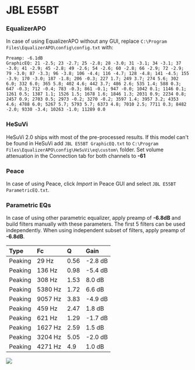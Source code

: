 # JBL E55BT

### EqualizerAPO
In case of using EqualizerAPO without any GUI, replace `C:\Program Files\EqualizerAPO\config\config.txt`
with:
```
Preamp: -6.1dB
GraphicEQ: 21 -2.5; 23 -2.7; 25 -2.8; 28 -3.0; 31 -3.1; 34 -3.1; 37 -3.0; 41 -2.9; 45 -2.8; 49 -2.6; 54 -2.6; 60 -2.8; 66 -2.9; 72 -2.9; 79 -3.0; 87 -3.3; 96 -3.8; 106 -4.4; 116 -4.7; 128 -4.8; 141 -4.5; 155 -3.9; 170 -3.0; 187 -1.8; 206 -0.3; 227 1.7; 249 3.7; 274 5.6; 302 6.0; 332 6.0; 365 5.8; 402 4.6; 442 3.7; 486 2.6; 535 1.4; 588 0.3; 647 -0.3; 712 -0.4; 783 -0.3; 861 -0.1; 947 -0.0; 1042 0.1; 1146 0.1; 1261 0.5; 1387 1.1; 1526 1.5; 1678 1.6; 1846 1.3; 2031 0.9; 2234 0.8; 2457 0.9; 2703 0.5; 2973 -0.2; 3270 -0.2; 3597 1.4; 3957 3.2; 4353 4.6; 4788 6.0; 5267 5.7; 5793 5.7; 6373 4.8; 7010 2.5; 7711 0.3; 8482 -2.0; 9330 -3.4; 10263 -1.0; 11289 0.0
```

### HeSuVi
HeSuVi 2.0 ships with most of the pre-processed results. If this model can't be found in HeSuVi add
`JBL E55BT GraphicEQ.txt` to `C:\Program Files\EqualizerAPO\config\HeSuVi\eq\custom\` folder.
Set volume attenuation in the Connection tab for both channels to **-61**

### Peace
In case of using Peace, click *Import* in Peace GUI and select `JBL E55BT ParametricEQ.txt`.

### Parametric EQs
In case of using other parametric equalizer, apply preamp of **-6.8dB** and build filters manually
with these parameters. The first 5 filters can be used independently.
When using independent subset of filters, apply preamp of **-6.8dB**.

| Type    | Fc      |    Q | Gain    |
|:--------|:--------|:-----|:--------|
| Peaking | 29 Hz   | 0.56 | -2.8 dB |
| Peaking | 136 Hz  | 0.98 | -5.4 dB |
| Peaking | 308 Hz  | 1.53 | 8.0 dB  |
| Peaking | 5380 Hz | 1.72 | 6.6 dB  |
| Peaking | 9057 Hz | 3.83 | -4.9 dB |
| Peaking | 459 Hz  | 2.47 | 1.8 dB  |
| Peaking | 621 Hz  | 1.29 | -1.7 dB |
| Peaking | 1627 Hz | 2.59 | 1.5 dB  |
| Peaking | 3204 Hz | 5.05 | -2.0 dB |
| Peaking | 4271 Hz | 4.9  | 1.0 dB  |

![](https://raw.githubusercontent.com/jaakkopasanen/AutoEq/master/results/rtings/rtings/JBL%20E55BT/JBL%20E55BT.png)